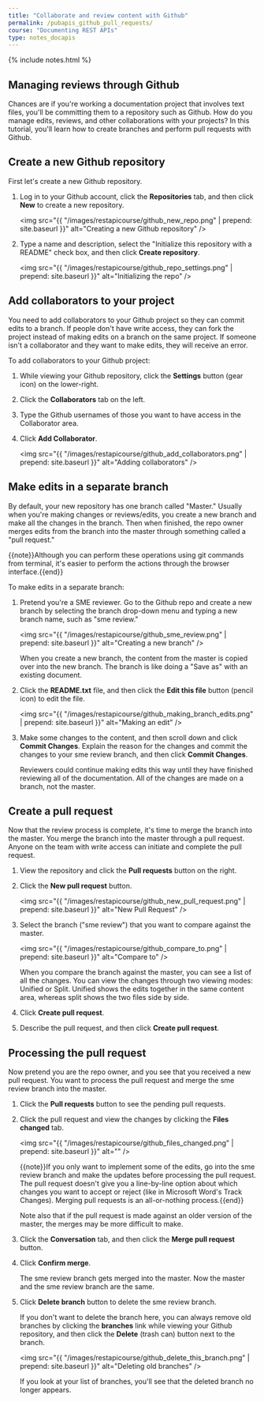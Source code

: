 ```yaml
---
title: "Collaborate and review content with Github"
permalink: /pubapis_github_pull_requests/
course: "Documenting REST APIs"
type: notes_docapis
---
```

{% include notes.html %}

## Managing reviews through Github

Chances are if you're working a documentation project that involves text files, you'll be committing them to a repository such as Github. How do you manage edits, reviews, and other collaborations with your projects? In this tutorial, you'll learn how to create branches and perform pull requests with Github.

## Create a new Github repository

First let's create a new Github repository.

1. Log in to your Github account, click the **Repositories** tab, and then click **New** to create a new repository.
	
	<img src="{{ "/images/restapicourse/github_new_repo.png" | prepend: site.baseurl }}" alt="Creating a new Github repository" />
	
2. Type a name and description, select the "Initialize this repository with a README" check box, and then click **Create repository**. 
	
	<img src="{{ "/images/restapicourse/github_repo_settings.png" | prepend: site.baseurl }}" alt="Initializing the repo" />

## Add collaborators to your project

You need to add collaborators to your Github project so they can commit edits to a branch. If people don't have write access, they can fork the project instead of making edits on a branch on the same project. If someone isn't a collaborator and they want to make edits, they will receive an error.

To add collaborators to your Github project:

1. While viewing your Github repository, click the **Settings** button (gear icon) on the lower-right. 
2. Click the **Collaborators** tab on the left.
3. Type the Github usernames of those you want to have access in the Collaborator area.
4. Click **Add Collaborator**.
	
	<img src="{{ "/images/restapicourse/github_add_collaborators.png" | prepend: site.baseurl }}" alt="Adding collaborators" />

## Make edits in a separate branch

By default, your new repository has one branch called "Master." Usually when you're making changes or reviews/edits, you create a new branch and make all the changes in the branch. Then when finished, the repo owner merges edits from the branch into the master through something called a "pull request."

{{note}}Although you can perform these operations using git commands from terminal, it's easier to perform the actions through the browser interface.{{end}}

To make edits in a separate branch: 

1. Pretend you're a SME reviewer. Go to the Github repo and create a new branch by selecting the branch drop-down menu and typing a new branch name, such as "sme review."
	
	<img src="{{ "/images/restapicourse/github_sme_review.png" | prepend: site.baseurl }}" alt="Creating a new branch" />
	
	When you create a new branch, the content from the master is copied over into the new branch. The branch is like doing a "Save as" with an existing document.
	
2. Click the **README.txt** file, and then click the **Edit this file** button (pencil icon) to edit the file.
	
	<img src="{{ "/images/restapicourse/github_making_branch_edits.png" | prepend: site.baseurl }}" alt="Making an edit" />
	
3. Make some changes to the content, and then scroll down and click **Commit Changes**. Explain the reason for the changes and commit the changes to your sme review branch, and then click **Commit Changes**.
	
	Reviewers could continue making edits this way until they have finished reviewing all of the documentation. All of the changes are made on a branch, not the master.

## Create a pull request

Now that the review process is complete, it's time to merge the branch into the master. You merge the branch into the master through a pull request. Anyone on the team with write access can initiate and complete the pull request.

1. View the repository and click the **Pull requests** button on the right.
2. Click the **New pull request** button.
	
	<img src="{{ "/images/restapicourse/github_new_pull_request.png" | prepend: site.baseurl }}" alt="New Pull Request" />
	
3. Select the branch ("sme review") that you want to compare against the master.
	
	<img src="{{ "/images/restapicourse/github_compare_to.png" | prepend: site.baseurl }}" alt="Compare to" />
	
	When you compare the branch against the master, you can see a list of all the changes. You can view the changes through two viewing modes: Unified or Split. Unified shows the edits together in the same content area, whereas split shows the two files side by side.
	
4. Click **Create pull request**.
5. Describe the pull request, and then click **Create pull request**.

## Processing the pull request

Now pretend you are the repo owner, and you see that you received a new pull request. You want to process the pull request and merge the sme review branch into the master.

1. Click the **Pull requests** button to see the pending pull requests.
2. Click the pull request and view the changes by clicking the **Files changed** tab.
	
	<img src="{{ "/images/restapicourse/github_files_changed.png" | prepend: site.baseurl }}" alt="" />
	
	{{note}}If you only want to implement some of the edits, go into the sme review branch and make the updates before processing the pull request. The pull request doesn't give you a line-by-line option about which changes you want to accept or reject (like in Microsoft Word's Track Changes). Merging pull requests is an all-or-nothing process.{{end}}
	
	Note also that if the pull request is made against an older version of the master, the merges may be more difficult to make.
	
3. Click the **Conversation** tab, and then click the **Merge pull request** button.
4. Click **Confirm merge**. 
	
	The sme review branch gets merged into the master. Now the master and the sme review branch are the same. 
	
5. Click **Delete branch** button to delete the sme review branch.
	
	If you don't want to delete the branch here, you can always remove old branches by clicking the **branches** link while viewing your Github repository, and then click the **Delete** (trash can) button next to the branch. 
	
	<img src="{{ "/images/restapicourse/github_delete_this_branch.png" | prepend: site.baseurl }}" alt="Deleting old branches" />
	
	If you look at your list of branches, you'll see that the deleted branch no longer appears.



